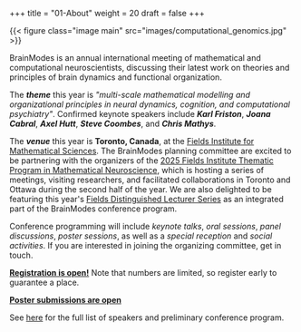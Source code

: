 +++
title = "01-About"
weight = 20
draft = false
+++

{{< figure class="image main" src="images/computational_genomics.jpg" >}}


BrainModes is an annual international meeting of mathematical and computational neuroscientists, discussing their latest work on theories and principles of brain dynamics and functional organization. 


The ***theme*** this year is *"multi-scale mathematical modelling and organizational principles in neural dynamics, cognition, and computational psychiatry"*. Confirmed keynote speakers include ***Karl Friston***, ***Joana Cabral***, ***Axel Hutt***, ***Steve Coombes***, and ***Chris Mathys***.

 
The ***venue*** this year is **Toronto, Canada**, at the [Fields Institute for Mathematical Sciences](https://fields.utoronto.ca). The BrainModes planning committee are excited to be partnering with the organizers of the [2025 Fields Institute Thematic Program in Mathematical Neuroscience](), which is hosting a series of meetings, visiting researchers, and facilitated collaborations in Toronto and Ottawa during the second half of the year. We are also delighted to be featuring this year's [Fields Distinguished Lecturer Series]() as an integrated part of the BrainModes conference program. 


Conference programming will include *keynote talks*, *oral sessions*, *panel discussions*, *poster sessions*, as well as a *special reception* and *social activities*. If you are interested in joining the organizing committee, get in touch. 

[**Registration is open!**]() Note that numbers are limited, so register early to guarantee a place.

[**Poster submissions are open**]() 

See [here]() for the full list of speakers and preliminary conference program. 

